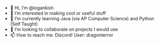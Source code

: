 - 👋 Hi, I’m @logankish
- 👀 I’m interested in making cool or useful stuff
- 🌱 I’m currently learning Java (via AP Computer Science) and Python (Self Taught)
- 💞️ I’m looking to collaborate on projects I would use
- 📫 How to reach me: Discord! User: dragonterror

<!---
logankish/logankish is a ✨ special ✨ repository because its `README.md` (this file) appears on your GitHub profile.
You can click the Preview link to take a look at your changes.
--->
